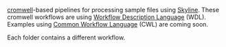 [cromwell](https://cromwell.readthedocs.io/en/stable/)-based pipelines for processing sample files using [Skyline](https://skyline.gs.washington.edu/labkey/project/home/software/Skyline/begin.view?). These cromwell workflows are using [Workflow Description Language](https://github.com/openwdl/wdl#getting-started-with-wdl) (WDL). Examples using [Common Workflow Language](https://www.commonwl.org/) (CWL) are coming soon. 

Each folder contains a different workflow. 

